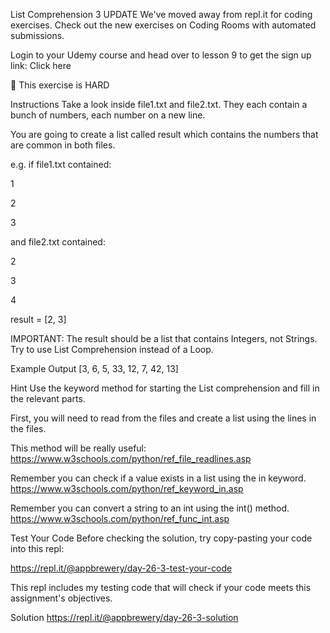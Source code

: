 List Comprehension 3
UPDATE
We've moved away from repl.it for coding exercises. Check out the new exercises on Coding Rooms with automated submissions.

Login to your Udemy course and head over to lesson 9 to get the sign up link: Click here

💪 This exercise is HARD

Instructions
Take a look inside file1.txt and file2.txt. They each contain a bunch of numbers, each number on a new line.

You are going to create a list called result which contains the numbers that are common in both files.

e.g. if file1.txt contained:

1

2

3

and file2.txt contained:

2

3

4

result = [2, 3]

IMPORTANT: The result should be a list that contains Integers, not Strings. Try to use List Comprehension instead of a Loop.

Example Output
[3, 6, 5, 33, 12, 7, 42, 13]

Hint
Use the keyword method for starting the List comprehension and fill in the relevant parts.

First, you will need to read from the files and create a list using the lines in the files.

This method will be really useful: https://www.w3schools.com/python/ref_file_readlines.asp

Remember you can check if a value exists in a list using the in keyword. https://www.w3schools.com/python/ref_keyword_in.asp

Remember you can convert a string to an int using the int() method. https://www.w3schools.com/python/ref_func_int.asp

Test Your Code
Before checking the solution, try copy-pasting your code into this repl:

https://repl.it/@appbrewery/day-26-3-test-your-code

This repl includes my testing code that will check if your code meets this assignment's objectives.

Solution
https://repl.it/@appbrewery/day-26-3-solution
